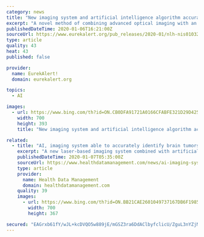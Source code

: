 ```yaml
---
category: news
title: "New imaging system and artificial intelligence algorithm accurately identify brain tumors"
excerpt: "A novel method of combining advanced optical imaging with an artificial intelligence algorithm produces accurate, real-time intraoperative diagnosis of brain tumors, a new study finds. Published in Nature Medicine on January 6, the study examined the diagnostic accuracy of brain tumor image classification through machine learning, compared with ..."
publishedDateTime: 2020-01-06T16:21:00Z
sourceUrl: https://www.eurekalert.org/pub_releases/2020-01/nlh-nis010320.php
type: article
quality: 43
heat: 43
published: false

provider:
  name: EurekAlert!
  domain: eurekalert.org

topics:
  - AI

images:
  - url: https://www.bing.com/th?id=ON.CB0DFA91721A0166CFABFE321D29D425
    width: 700
    height: 393
    title: "New imaging system and artificial intelligence algorithm accurately identify brain tumors"

related:
  - title: "AI, imaging system able to accurately identify brain tumors"
    excerpt: "A new laser-based imaging system combined with artificial intelligence is able to provide accurate ... comparable to the pathologist-based interpretation (94.6 percent and 93.9 percent, respectively). Convolutional neural networks (CNNs) “learned a hierarchy of recognizable histologic feature representations to classify the major ..."
    publishedDateTime: 2020-01-07T05:35:00Z
    sourceUrl: https://www.healthdatamanagement.com/news/ai-imaging-system-able-to-accurately-identify-brain-tumors
    type: article
    provider:
      name: Health Data Management
      domain: healthdatamanagement.com
    quality: 39
    images:
      - url: https://www.bing.com/th?id=ON.BB21CAE2601049737167DB6F1985AE66
        width: 700
        height: 367

secured: "EAGrxb61fY/wJL+kcDVQO5w889jE/mGSZ3ra6DdAClbyfclicU/ZguL3nYZjMowUHcTJVeA/pz9+5F/+TIgAJx2FZ92X1QPD54drPLLBV3z5qtsez6+vhzrhTCI221YnT9r14+uEQA2Qz55PDgeZE6cNm0AGPsmAZGU3RIcL55va7osMg4qmSux0r3lTBI4ezZHmxRGMFER7ctGhhmU4Oph0zT7pjdQghCagCo2DTeX9erMYdknGxfKCzILg79wnN8ryU9mcdz+GCEovpe+XKw==;dKztXBWjOXj26N+Ge0fSXg=="
---
```


